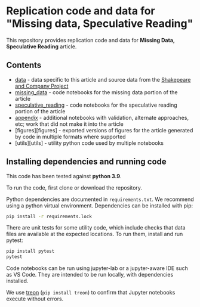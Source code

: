 # Replication code and data for "Missing data, Speculative Reading"

This repository provides replication code and data for **Missing Data, Speculative Reading** article.

## Contents
- [data](data) - data specific to this article and source data from the [Shakepeare and Company Project](https://shakespeareandco.princeton.edu/)
- [missing_data](missing_data) - code notebooks for the missing data portion of the article
- [speculative_reading](speculative_reading) - code notebooks for the speculative reading portion of the article
- [appendix](appendix) - additional notebooks with validation, alternate approaches, etc; work that did not make it into the article
- [figures][figures] - exported versions of figures for the article generated by code in multiple formats where supported
- [utils][utils] - utility python code used by multiple notebooks

## Installing dependencies and running code

This code has been tested against **python 3.9**.

To run the code, first clone or download the repository.

Python dependencies are documented in `requirements.txt`. We recommend using
a python virtual environment. Dependencies can be installed with pip:

```sh
pip install -r requirements.lock
```

There are unit tests for some utility code, which include checks that data files
are available at the expected locations. To run them, install and run pytest:

```sh
pip install pytest
pytest
```

Code notebooks can be run using jupyter-lab or a jupyter-aware IDE such as VS Code.
They are intended to be run locally, with dependencies installed.

We use [treon](https://github.com/ReviewNB/treon) (`pip install treon`) to
confirm that Jupyter notebooks execute without errors.

